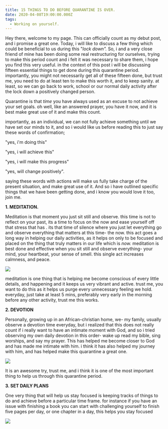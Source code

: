 ```yaml
---
title: 15 THINGS TO DO BEFORE QUARANTINE IS OVER.
date: 2020-04-08T19:00:00.000Z
tags:
  - Working on yourself.
---
```

Hey there, welcome to my page. This can officially count as my debut post, and i promise a great one. Today, i will like to discuss a few thing which could be beneficial to us during this "*lock down".* So, i and a very close friend of mine has been doing some real restructuring for ourselves, trying to make this period count and i felt it was necessary to share them, i hope you find this very useful. in the context of this post  i will be discussing fifteen essential things to get done during this quarantine period. importantly, you might not necessarily get all of these fifteen done, but trust me, you need to do at least ten to make this worth it, and to keep sanity. at least, so we can go back to work, school or our normal daily activity after the lock down a positively changed person.

Quarantine is that *time* you have always used as an excuse to not achieve your set goals. oh well, like an answered prayer, you have it now, and it is best make great use of it and make this count.

importantly, as an individual, we can not fully achieve something until we have set our minds to it, and so i would like us before reading this to just say these words of confirmation;

"yes, i'm doing this"

"yes, i will achieve this"

"yes, i will make this progress"

"yes, will change positively".

saying these words with actions will make us fully take charge of the present situation, and make great use of it.  And so i have outlined specific things that we have been getting done, and i know you would love it too, join me. 

**1. MEDITATION.**

Meditation is that moment you just sit still and observe. this time is not to reflect on your past, its a time to focus on the now and ease yourself off that stress that has . its that time of silence where you just let everything go and observe everything that matters at this time- the now. this act goes a long way in helping our daily activities, as it helps on only to be focused and placed on the thing that truly matters in our life which is *now.* meditation is best done and effective when you sit still and observe everything- your mind, your heartbeat, your sense of smell. this single act increases calmness, and peace. 

![](/images/jared-rice-ntybbu66_si-unsplash.jpg)

meditation is one thing that is helping me become conscious of every little details,  and happening and it keeps us very vibrant and active. trust me, you want to do this as it helps us purge every unnecessary feeling we hold. everyday, just take at least 5 mins, preferably very early in the morning before any other activity, trust me this works.

**2. DEVOTION**

Personally, growing up in an African-christian home, we- my family, usually observe a devotion time everyday, but i realized that this does not really count if i really want to have an intimate moment with God, and so i tried observing my own daily devotion in this order- wake up read my bible, sing worships, and say my prayer. This has helped me become closer to God and has  made me intimate with him. i think it has also helped my journey with him, and has helped make this quarantine a great one.

![](/images/tim-tebow-foundation-uwdjvultdma-unsplash.jpg)

It is an awesome try, trust me, and i think it is one of the most important thing to help us through this quarantine period.

**3. SET DAILY PLANS**

One very thing that will help us stay focused is keeping tracks of things to do and achieve before a particular time frame. for instance if you have an issue with finishing a book you can start with challenging yourself to finish five pages per day, or one chapter in a day, this helps you stay focused

![](/images/kelly-sikkema-1_rzl8bgbm-unsplash.jpg)